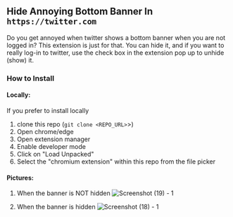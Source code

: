 ## Hide Annoying Bottom Banner In `https://twitter.com`

Do you get annoyed when twitter shows a bottom banner when you are not logged in?
This extension is just for that.
You can hide it, and if you want to really log-in to twitter, use the check box in the extension pop up to unhide (show) it.

### How to Install

#### Locally:  

If you prefer to install locally

1. clone this repo (`git clone <REPO_URL>`>)
2. Open chrome/edge
3. Open extension manager
4. Enable developer mode
5. Click on "Load Unpacked"
6. Select the "chromium extension" within this repo from the file picker

#### Pictures:
1. When the banner is NOT hidden
![Screenshot (19) - 1](https://user-images.githubusercontent.com/15051871/209400766-0bb43c59-4f41-40bf-84c5-08538c7b65c3.png)

2. When the banner is hidden
![Screenshot (18) - 1](https://user-images.githubusercontent.com/15051871/209400584-46164c26-2764-4130-9761-dd731c353a03.png)
